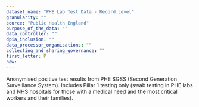 ```yaml
---
dataset_name: "PHE Lab Test Data - Record Level"
granularity: ""
source: "Public Health England"
purpose_of_the_data: ""
data_controller: ""
dpia_inclusion: ""
data_processor_organisations: ""
collecting_and_sharing_governance: ""
first_letter: P
new: 
---
```

Anonymised positive test results from PHE SGSS (Second Generation Surveillance System). Includes Pillar 1 testing only (swab testing in PHE labs and NHS hospitals for those with a medical need and the most critical workers and their families).